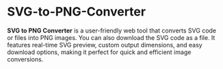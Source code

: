 # SVG-to-PNG-Converter
**SVG to PNG Converter** is a user-friendly web tool that converts SVG code or files into PNG images. You can also download the SVG code as a file. It features real-time SVG preview, custom output dimensions, and easy download options, making it perfect for quick and efficient image conversions.
